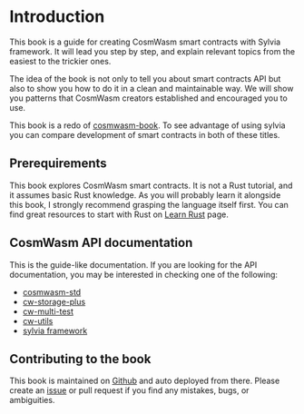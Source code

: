 # Introduction

This book is a guide for creating CosmWasm smart contracts with Sylvia framework.
It will lead you step by step, and explain relevant topics from the easiest to the trickier
ones.

The idea of the book is not only to tell you about smart contracts API but also
to show you how to do it in a clean and maintainable way. We will show you
patterns that CosmWasm creators established and encouraged you to use.

This book is a redo of [cosmwasm-book](https://book.cosmwasm.com/).
To see advantage of using sylvia you can compare development of smart contracts
in both of these titles.

## Prerequirements

This book explores CosmWasm smart contracts. It is not a Rust tutorial, and it
assumes basic Rust knowledge. As you will probably learn it alongside this
book, I strongly recommend grasping the language itself first. You can find
great resources to start with Rust on [Learn
Rust](https://www.rust-lang.org/learn) page.

## CosmWasm API documentation

This is the guide-like documentation. If you are looking for the API
documentation, you may be interested in checking one of the following:

- [cosmwasm-std](https://crates.io/crates/cosmwasm-std)
- [cw-storage-plus](https://crates.io/crates/cw-storage-plus)
- [cw-multi-test](https://crates.io/crates/cw-multi-test)
- [cw-utils](https://crates.io/crates/cw-utils)
- [sylvia framework](https://crates.io/crates/sylvia)

## Contributing to the book

This book is maintained on [Github](https://github.com/CosmWasm/sylvia-book) and auto
deployed from there. Please create an
[issue](https://github.com/CosmWasm/sylvia-book/issues) or pull request if you find
any mistakes, bugs, or ambiguities.
